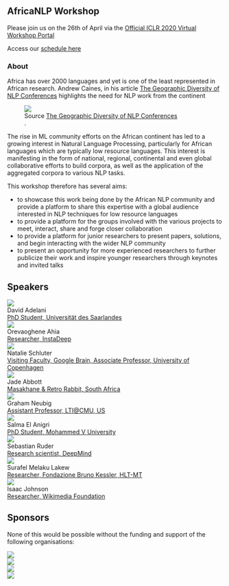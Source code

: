 ## AfricaNLP Workshop

Please join us on the 26th of April via the [Official ICLR 2020 Virtual Workshop Portal](https://iclr.cc/virtual/workshops_10.html)

Access our [schedule here]()

### About

Africa has over 2000 languages and yet is one of the least represented in African research. Andrew Caines, in his article <a href="http://www.marekrei.com/blog/geographic-diversity-of-nlp-conferences/">The Geographic Diversity of NLP Conferences</a> highlights the need for NLP work from the continent

<figure>
<img class="map" src="{{basepath}}/images/map.png" >
<figcaption>
Source <a href="http://www.marekrei.com/blog/geographic-diversity-of-nlp-conferences/">The Geographic Diversity of NLP Conferences</a>
</figcaption>.
</figure>

The rise in ML community efforts on the African continent has led to a growing interest in Natural Language Processing, particularly for African languages which are typically low resource languages. This interest is manifesting in the form of national, regional, continental and even global collaborative efforts to build corpora, as well as the application of the aggregated corpora to various NLP tasks.

This workshop therefore has several aims:
- to showcase this work being done by the African NLP community and provide a platform to share this expertise with a global audience interested in NLP techniques for low resource languages
- to provide a platform for the groups involved with the various projects to meet, interact, share and forge closer collaboration 
- to provide a platform for junior researchers to present papers, solutions, and begin interacting with the wider NLP community
- to present an opportunity for more experienced researchers to further publicize their work and inspire younger researchers through keynotes and invited talks

## Speakers

<div class="iblock headshotbox "> 
    <img src="{{basepath}}/images/speakers/david.jpeg" class="headshot">
    <div class="headshotname">David Adelani</div>
    <a href="https://www.linkedin.com/in/david-adelani-7557b337/" class="headshotaffiliation"> PhD Student, Universität des Saarlandes</a>
</div>
<div class="iblock headshotbox "> 
    <img src="{{basepath}}/images/speakers/oreva.jpeg" class="headshot">
    <div class="headshotname">Orevaoghene Ahia</div>
    <a href="https://ng.linkedin.com/in/kelechi-ogueji" class="headshotaffiliation"> Researcher, InstaDeep</a>
</div>
<div class="iblock headshotbox "> 
    <img src="{{basepath}}/images/speakers/natalie.jpg" class="headshot">
    <div class="headshotname"> Natalie Schluter</div>
    <a href="https://natschluter.github.io/" class="headshotaffiliation">Visiting Faculty, Google Brain, Associate Professor, University of Copenhagen</a>
</div>
<div class="iblock headshotbox "> 
    <img src="{{basepath}}/images/speakers/jade.jpg" class="headshot">
    <div class="headshotname">Jade Abbott</div>
    <a href="https://twitter.com/@alienelf" class="headshotaffiliation"> Masakhane & Retro Rabbit, South Africa </a>
</div>
<div class="iblock headshotbox "> 
    <img src="{{basepath}}/images/speakers/neubig.jpg" class="headshot">
    <div class="headshotname"> Graham Neubig </div>
    <a href="http://www.phontron.com/" class="headshotaffiliation">Assistant Professor, LTI@CMU, US</a>
</div>
<div class="iblock headshotbox "> 
    <img src="{{basepath}}/images/speakers/salma.jpeg" class="headshot">
    <div class="headshotname">Salma El Anigri</div>
    <a href="https://www.linkedin.com/in/salma-el-anigri-91b934141/" class="headshotaffiliation"> PhD Student, Mohammed V University</a>
</div>
<div class="iblock headshotbox "> 
    <img src="{{basepath}}/images/speakers/sebastian.jpg" class="headshot">
    <div class="headshotname"> Sebastian Ruder</div>
    <a href="https://ruder.io/" class="headshotaffiliation">Research scientist, DeepMind
 </a>
</div>
<div class="iblock headshotbox "> 
    <img src="{{basepath}}/images/speakers/surafel.jpg" class="headshot">
    <div class="headshotname"> Surafel Melaku Lakew</div>
    <a href="https://twitter.com/surafelml" class="headshotaffiliation">Researcher, Fondazione Bruno Kessler, HLT-MT
 </a>
</div>

<div class="iblock headshotbox "> 
    <img src="{{basepath}}/images/speakers/isaac.jpg" class="headshot">
    <div class="headshotname">Isaac Johnson</div>
    <a href="https://meta.wikimedia.org/wiki/User:Isaac_(WMF)" class="headshotaffiliation"> Researcher, Wikimedia Foundation </a>
</div>


## Sponsors

None of this would be possible without the funding and support of the following organisations:
<div class="iblock sponsor">
<img src="{{basepath}}/images/sponsors/ai4dev.png">
</div>
<div class="iblock sponsor">
<img src="{{basepath}}/images/sponsors/idrc.png">
</div>
<div class="iblock sponsor">
<img src="{{basepath}}/images/sponsors/k4a.png">
</div>
<div class="iblock sponsor">
<img src="{{basepath}}/images/sponsors/sida.png">
</div>